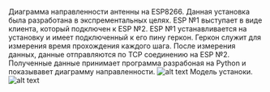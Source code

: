 Диаграмма направленности антенны на ESP8266.
Данная установка была разработана в экспрементальных целях.
ESP №1 выступает в виде клиента, который подключен к ESP №2.
ESP №1 устанавливается на установку и имеет подключенный к его пину геркон.
Геркон служит для измерения время прохождения каждого шага.
После измерения данных, данные отправляются по TCP соединению на ESP №2.
Полученные данные принимает программа разрабоная на Python и показывавет диаграмму направленности.
![alt text](https://github.com/roboeggs/AntennaRadiationPattern/tree/main/images/chart.jpg)
Модель устаноки.
![alt text](https://github.com/roboeggs/AntennaRadiationPattern/tree/main/images/installation.jpg)